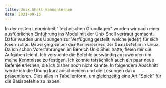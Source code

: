 ```yaml
---
title: Unix Shell kennenlernen
date: 2021-09-15
---
```


In der ersten Lehreinheit "Technischen Grundlagen" wurden wir nach einer ausführlichen Einführung ins Modul mit der Unix Shell vertraut gemacht. Dafür wurden uns Übungen zur Verfügung gestellt, welche jede(r) für sich lösen sollte. Dabei ging es um das Kennenlernen der Basisbefehle in Linux. Da ich schon Vorerfahrungen im Bereich Unix Shell hatte, fielen mir die Aufgaben leicht. Ich versuchte die Befehle auswändig anzuwenden um meine Kenntnisse zu festigen. Ich konnte tatsächlich auch ein paar neue Befehle erlernen, die ich bisher noch nicht kannte.
In folgendem Abschnitt werde ich die Übung kurz anschneiden und die Lösungen dazu präsentieren. Dies alles in Tabellenform, um gleichzeitig eine Art "Spick" für die Basisbefehle zu haben.

